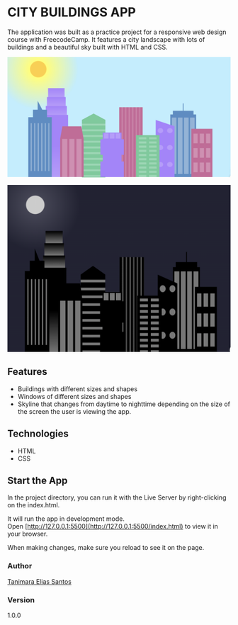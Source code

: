 # CITY BUILDINGS APP

The application was built as a practice project for a responsive web design course with FreecodeCamp. It features a city landscape with lots of buildings and a beautiful sky built with HTML and CSS.

![city buildings app daytime - Tanimara Elias Santos](city-buildings-showcase.gif)

![city buildings app nighttime - Tanimara Elias Santos](city-buildings--max-width1000px-showcase.gif)

## Features

- Buildings with different sizes and shapes
- Windows of different sizes and shapes
- Skyline that changes from daytime to nighttime depending on the size of the screen the user is viewing the app.

## Technologies

- HTML
- CSS

## Start the App

In the project directory, you can run it with the Live Server by right-clicking on the index.html.

It will run the app in development mode.\
Open [http://127.0.0.1:5500](http://127.0.0.1:5500/index.html) to view it in your browser.

When making changes, make sure you reload to see it on the page.

### Author

[Tanimara Elias Santos](https://github.com/tanimaraeliassantos)

### Version

1.0.0
